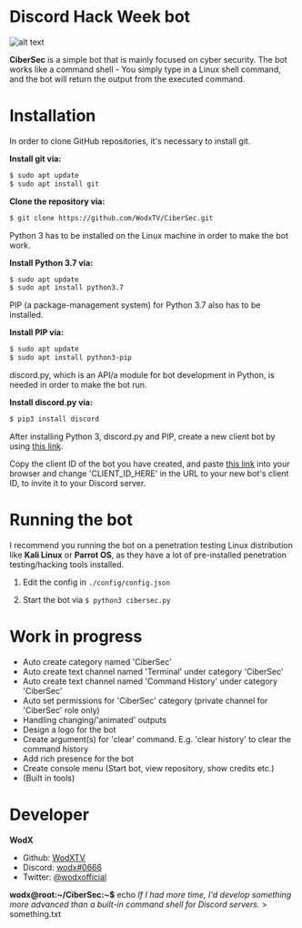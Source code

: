 # Discord Hack Week bot
![alt text](https://cdn-images-1.medium.com/max/2600/1*lh6NS8hx0pu5mlZeSqnu5w.jpeg)

**CiberSec** is a simple bot that is mainly focused on cyber security. The bot works like a command shell - You simply type in a Linux shell command, and the bot will return the output from the executed command.

# Installation
In order to clone GitHub repositories, it's necessary to install git.

**Install git via:**
```bash
$ sudo apt update
$ sudo apt install git
```

**Clone the repository via:**
```bash
$ git clone https://github.com/WodxTV/CiberSec.git
```

Python 3 has to be installed on the Linux machine in order to make the bot work.

**Install Python 3.7 via:**
```bash
$ sudo apt update
$ sudo apt install python3.7
```
PIP (a package-management system) for Python 3.7 also has to be installed.

**Install PIP via:**
```bash
$ sudo apt update
$ sudo apt install python3-pip
```
discord.py, which is an API/a module for bot development in Python, is needed in order to make the bot run.

**Install discord.py via:**
```bash
$ pip3 install discord
```

After installing Python 3, discord.py and PIP, create a new client bot by using [this link](https://discordapp.com/developers/applications/).

Copy the client ID of the bot you have created, and paste [this link](https://discordapp.com/oauth2/authorize?client_id=CLIENT_ID_HERE&scope=bot&permissions=8) into your browser and change 'CLIENT_ID_HERE' in the URL to your new bot's client ID, to invite it to your Discord server.


# Running the bot
I recommend you running the bot on a penetration testing Linux distribution like **Kali Linux** or **Parrot OS**, as they have a lot of pre-installed penetration testing/hacking tools installed.

1. Edit the config in ``./config/config.json``

2. Start the bot via ``$ python3 cibersec.py``


# Work in progress
* Auto create category named 'CiberSec'
* Auto create text channel named 'Terminal' under category 'CiberSec'
* Auto create text channel named 'Command History' under category 'CiberSec'
* Auto set permissions for 'CiberSec' category (private channel for 'CiberSec' role only)
* Handling changing/'animated' outputs
* Design a logo for the bot
* Create argument(s) for 'clear' command. E.g. 'clear history' to clear the command history
* Add rich presence for the bot
* Create console menu (Start bot, view repository, show credits etc.)
* (Built in tools)


# Developer
**WodX**
* Github: [WodXTV](https://github.com/wodxtv)
* Discord: [wodx#0666](http://discordapp.com)
* Twitter: [@wodxofficial](https://twitter.com/wodxofficial)



**wodx@root:\~/CiberSec:~$** echo *If I had more time, I'd develop something more advanced than a built-in command shell for Discord servers.* > something.txt

